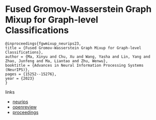 # Fused Gromov-Wasserstein Graph Mixup for Graph-level Classifications

```
@inproceedings{fgwmixup_neurips23,
title = {Fused Gromov-Wasserstein Graph Mixup for Graph-level Classifications},
author = {Ma, Xinyu and Chu, Xu and Wang, Yasha and Lin, Yang and Zhao, Junfeng and Ma, Liantao and Zhu, Wenwu},
booktitle = {Advances in Neural Information Processing Systems (NeurIPS)},
pages = {15252--15276},
year = {2023}
}
```

links
- [neurips](https://nips.cc/Conferences/2023/Schedule?showEvent=70133)
- [openreview](https://openreview.net/forum?id=uqkUguNu40)
- [proceedings](https://papers.nips.cc//paper_files/paper/2023/hash/3173c427cb4ed2d5eaab029c17f221ae-Abstract-Conference.html)
